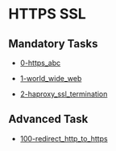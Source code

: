 # HTTPS SSL

## Mandatory Tasks

* [0-https_abc](0-https_abc)

* [1-world_wide_web](1-world_wide_web)

* [2-haproxy_ssl_termination](2-haproxy_ssl_termination)

## Advanced Task

* [100-redirect_http_to_https](100-redirect_http_to_https)

